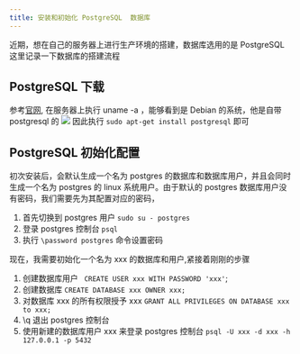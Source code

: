 ```yaml
---
title: 安装和初始化 PostgreSQL  数据库
---
```


近期，想在自己的服务器上进行生产环境的搭建，数据库选用的是 PostgreSQL  这里记录一下数据库的搭建流程 <!-- more -->

## PostgreSQL 下载

参考[官网](https://www.postgresql.org/download/), 在服务器上执行 uname -a ，能够看到是 Debian 的系统，他是自带 postgresql 的
![](/images/posts/2023-01-27-10-11-33.png)
因此执行 `sudo apt-get install postgresql` 即可

## PostgreSQL 初始化配置
初次安装后，会默认生成一个名为 postgres 的数据库和数据库用户，并且会同时生成一个名为 postgres 的 linux 系统用户。由于默认的 postgres 数据库用户没有密码，我们需要先为其配置对应的密码，
1. 首先切换到 postgres 用户 `sudo su - postgres`
2. 登录 postgres 控制台 `psql`
3. 执行 `\password postgres` 命令设置密码
  
现在，我需要初始化一个名为 xxx 的数据库和用户,紧接着刚刚的步骤
1. 创建数据库用户 ` CREATE USER xxx WITH PASSWORD 'xxx'`;
2. 创建数据库 `CREATE DATABASE xxx OWNER xxx;`
3. 对数据库 xxx 的所有权限授予 xxx `GRANT ALL PRIVILEGES ON DATABASE xxx to xxx;`
4. \q 退出 postgres 控制台
5. 使用新建的数据库用户 xxx 来登录 postgres 控制台 `psql -U xxx -d xxx -h 127.0.0.1 -p 5432`

